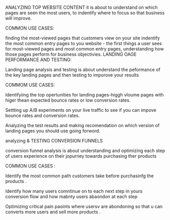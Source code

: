 ANALYZING TOP WEBSITE CONTENT it is about to understand on which pages are seen the most users, to indentify where to focus so that business will improve.

COMMON USE CASES:

finding the most-viewed pages that customers view on your site
indentify the most common entry pages to you website - the first things a user sees
for most-viewed pages and most common entry pages, understanding how those pages perform for business objectivies.
LANDING OAGE PERFORMANCE AND TESTING:

Landing page analysis and testing is about understand the peformance of the key landing pages and then testing to imporove your results

COMMOM USE CASES:

Identifyiing the top opertunities for landing pages-higgh vloume pages with higer thean expected bounce rates or low conversion rates.

Settting up A/B experiments on your live traffic to see if you can impove bounce rates and conversion rates.

Analyzing the test results and making recomendation on which version of landing pages you should use going forword.

analyzing & TESTING CONVERSION FUNNELS

conversion funnel analysis is about understanding and optimizing each step of users experience on their jopurney towards purchasing ther products

COMMON USE CASES :

Identify the most common path customers take before purchasinfg the products .

Identify how many users comntinue on to each next step in yours conversion flow and how mabnty users abaondon at each step

Optimizing critical pain paoints where usersv are abondoning so that u can converts more users and sell more products .
